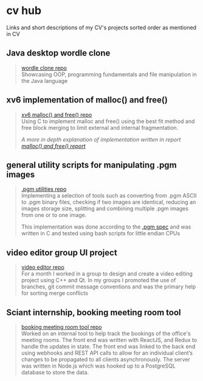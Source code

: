 # cv hub
Links and short descriptions of my CV's projects sorted order as mentioned in CV

## Java desktop wordle clone
> [wordle clone repo](todo)  
> Showcasing OOP, programming fundamentals and file manipulation in the Java language

## xv6 implementation of malloc() and free()
> [xv6 malloc() and free() repo](https://github.com/xypp3/xv6-riscv-tinker/blob/mem_manage/os/user/memory_management.c)  
> Using C to implement malloc and free() using the best fit method and free block merging to limit external and internal fragmentation.  
>   
> *A more in depth explanation of implementation written in report [malloc() and free() report](https://github.com/xypp3/xv6-riscv-tinker/blob/riscv/OS_malloc_cwk.pdf)*

## general utility scripts for manipulating .pgm images
> [.pgm utilities repo](todo)  
> Implementing a selection of tools such as converting from .pgm ASCII to .pgm binary files, checking if two images are identical, reducing an images storage size, splitting and combining multiple .pgm images from one or to one image.
>	 
> This implementation was done according to the [.pgm spec](https://netpbm.sourceforge.net/doc/pgm.html) and was written in C and tested using bash scripts for little endian CPUs

## video editor group UI project
> [video editor repo](todo)  
> For a month I worked in a group to design and create a video editing project using C++ and Qt. In my groups I promoted the use of branches, git commit message conventions and was the primary help for sorting merge conflicts

## Sciant internship, booking meeting room tool
> [booking meeting room tool repo](https://github.com/xypp3/BookingMeetingRoom)  
> Worked on an internal tool to help track the bookings of the office's meeting rooms. The front end was written with ReactJS, and Redux to handle the updates in state. The front end was linked to the back end using webhooks and REST API calls to allow for an individual client’s changes to be propagated to all clients asynchronously. The server was written in Node.js which was hooked up to a PostgreSQL database to store the data.

